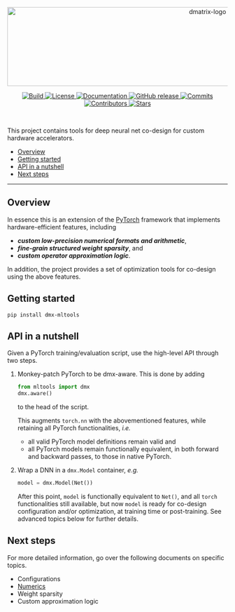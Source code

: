 <p align="center">
  <picture>
    <source media="(prefers-color-scheme: dark)" srcset="https://github.com/d-matrix-ai/mltools/assets/139168891/e406e98a-51d7-48a4-a283-653be71900e6">
    <source media="(prefers-color-scheme: light)" srcset="https://github.com/d-matrix-ai/mltools/assets/139168891/70f0aa39-139d-4f2e-932d-6c3fa1ee2926">
    <img alt="dmatrix-logo" src="https://github.com/d-matrix-ai/mltools/assets/139168891/e406e98a-51d7-48a4-a283-653be71900e6" width="900" height="180" style="max-width: 100%;"> 
  </picture>
</p>

<p align="center">
    <a href="https://github.com/d-matrix-ai/dmx-mltools/actions/workflows/python-app.yml">
        <img alt="Build" src="https://img.shields.io/github/actions/workflow/status/d-matrix-ai/dmx-mltools/python-app.yml">
    </a>
    <a href="https://github.com/d-matrix-ai/dmx-mltools/blob/main/LICENSE">
        <img alt="License" src="https://img.shields.io/github/license/d-matrix-ai/dmx-mltools">
    </a>
    <a href="https://dmx-mltools.readthedocs.io/en/latest/">
        <img alt="Documentation" src="https://readthedocs.org/projects/dmx-mltools/badge/?version=latest">
    </a>
    <a href="https://github.com/d-matrix-ai/dmx-mltools/releases">
        <img alt="GitHub release" src="https://img.shields.io/github/v/release/d-matrix-ai/dmx-mltools">
    </a>
    <a href="https://github.com/d-matrix-ai/dmx-mltools/commits/main">
        <img alt="Commits" src="https://img.shields.io/github/last-commit/d-matrix-ai/dmx-mltools/main">
    </a>
    <a href="https://github.com/d-matrix-ai/dmx-mltools/graphs/contributors">
        <img alt="Contributors" src="https://img.shields.io/github/contributors-anon/d-matrix-ai/dmx-mltools">
    </a>
    <a href="https://github.com/d-matrix-ai/dmx-mltools">
        <img alt="Stars" src="https://img.shields.io/github/stars/d-matrix-ai/dmx-mltools">
    </a>
</p>
<br/>

This project contains tools for deep neural net co-design for custom hardware accelerators.  

  - [Overview](#overview)
  - [Getting started](#getting-started)
  - [API in a nutshell](#api-in-a-nutshell)
  - [Next steps](#next-steps)

---

## Overview

In essence this is an extension of the [PyTorch](https://pytorch.org/) framework that implements hardware-efficient features, including 
- ***custom low-precision numerical formats and arithmetic***, 
- ***fine-grain structured weight sparsity***, and 
- ***custom operator approximation logic***.

In addition, the project provides a set of optimization tools for co-design using the above features.  


## Getting started

`pip install dmx-mltools`


## API in a nutshell

Given a PyTorch training/evaluation script, use the high-level API through two steps.

1. Monkey-patch PyTorch to be dmx-aware.  This is done by adding

    ```python
    from mltools import dmx
    dmx.aware()
    ```
    to the head of the script.  
    
    This augments `torch.nn` with the abovementioned features, while retaining all PyTorch functionalities, _i.e._

    - all valid PyTorch model definitions remain valid and
    - all PyTorch models remain functionally equivalent, in both forward and backward passes, to those in native PyTorch.

2. Wrap a DNN in a `dmx.Model` container, _e.g._
   
    ```python
    model = dmx.Model(Net())
    ```

    After this point, `model` is functionally equivalent to `Net()`, and all `torch` functionalities still available, but now `model` is ready for co-design configuration and/or optimization, at training time or post-training. 
    See advanced topics below for further details. 


## Next steps

For more detailed information, go over the following documents on specific topics.

- Configurations
- [Numerics](docs/numerics.rst)
- Weight sparsity
- Custom approximation logic

